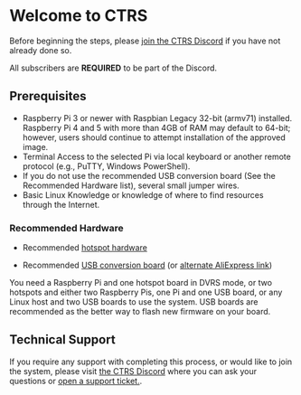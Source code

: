 # Welcome to CTRS

Before beginning the steps, please [join the CTRS Discord](https://discord.gg/ctrs) if you have not already done so.

All subscribers are **REQUIRED** to be part of the Discord.


## Prerequisites

- Raspberry Pi 3 or newer with Raspbian Legacy 32-bit (armv71) installed. Raspberry Pi 4 and 5 with more than 4GB of RAM may default to 64-bit; however, users should continue to attempt installation of the approved image.
- Terminal Access to the selected Pi via local keyboard or another remote protocol (e.g., PuTTY, Windows PowerShell).
- If you do not use the recommended USB conversion board (See the Recommended Hardware list), several small jumper wires.
- Basic Linux Knowledge or knowledge of where to find resources through the Internet.


### Recommended Hardware
- Recommended [hotspot hardware](https://www.amazon.com/dp/B089JYBXHQ?ref=ppx_pop_mob_ap_share&th=1)

- Recommended [USB conversion board](https://www.amazon.com/AURSINC-Hotspot-Simplex-Compatible-MicroUSB/dp/B09WKJPW59) (or [alternate AliExpress link](https://www.aliexpress.us/item/3256804002996084.html?gatewayAdapt=glo2usa4itemAdapt))

You need a Raspberry Pi and one hotspot board in DVRS mode, or two hotspots and either two Raspberry Pis, one Pi and one USB board, or any Linux host and two USB boards to use the system.  USB boards are recommended as the better way to flash new firmware on your board.

## Technical Support
If you require any support with completing this process, or would like to join the system, please visit [the CTRS Discord](https://discord.gg/ctrs) where you can ask your questions or [open a support ticket.](https://tickets.bellsys.cc/).
